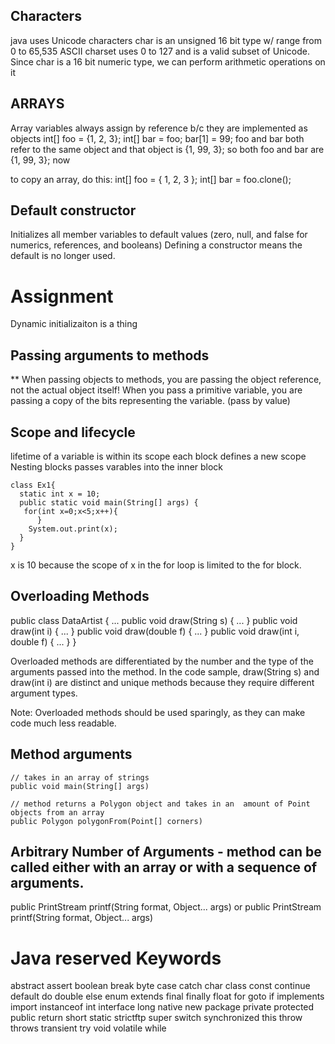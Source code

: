 ## Characters
java uses Unicode characters
char is an unsigned 16 bit type w/ range from 0 to 65,535
ASCII charset uses 0 to 127 and is a valid subset of Unicode.
Since char is a 16 bit numeric type, we can perform arithmetic operations on it

## ARRAYS
Array variables always assign by reference b/c they are implemented as objects
int[] foo = {1, 2, 3};
int[] bar = foo;
bar[1] = 99;
foo and bar both refer to the same object
and that object is {1, 99, 3};
so both foo and bar are {1, 99, 3}; now

to copy an array, do this:
int[] foo = { 1, 2, 3 };
int[] bar = foo.clone();

## Default constructor
Initializes all member variables to default values (zero, null, and false for numerics, references, and booleans)
Defining a constructor means the default is no longer used.


# Assignment
Dynamic initializaiton is a thing

## Passing arguments to methods
** When passing objects to methods, you are passing the object reference, not the actual object itself!
When you pass a primitive variable, you are passing a copy of the bits representing the variable. (pass by value)

## Scope and lifecycle
lifetime of a variable is within its scope
each block defines a new scope
Nesting blocks passes varables into the inner block


    class Ex1{
      static int x = 10;
      public static void main(String[] args) {
       for(int x=0;x<5;x++){
          }
        System.out.print(x);
      }
    }

x is 10 because the scope of x in the for loop is limited to the for block.

## Overloading Methods

public class DataArtist {
    ...
    public void draw(String s) {
        ...
    }
    public void draw(int i) {
        ...
    }
    public void draw(double f) {
        ...
    }
    public void draw(int i, double f) {
        ...
    }
}

Overloaded methods are differentiated by the number and the type of the arguments passed into the method. In the code sample, draw(String s) and draw(int i) are distinct and unique methods because they require different argument types.

Note: Overloaded methods should be used sparingly, as they can make code much less readable.

## Method arguments
    // takes in an array of strings
    public void main(String[] args)

    // method returns a Polygon object and takes in an  amount of Point objects from an array
    public Polygon polygonFrom(Point[] corners)


## Arbitrary Number of Arguments - method can be called either with an array or with a sequence of arguments.
public PrintStream printf(String format, Object... args)
or
public PrintStream printf(String format, Object... args)


# Java reserved Keywords
abstract
assert
boolean
break
byte
case
catch
char
class
const
continue
default
do
double
else
enum
extends
final
finally
float
for
goto
if
implements
import
instanceof
int
interface
long
native
new
package
private
protected
public
return
short
static
strictftp
super
switch
synchronized
this
throw
throws
transient
try
void
volatile
while


